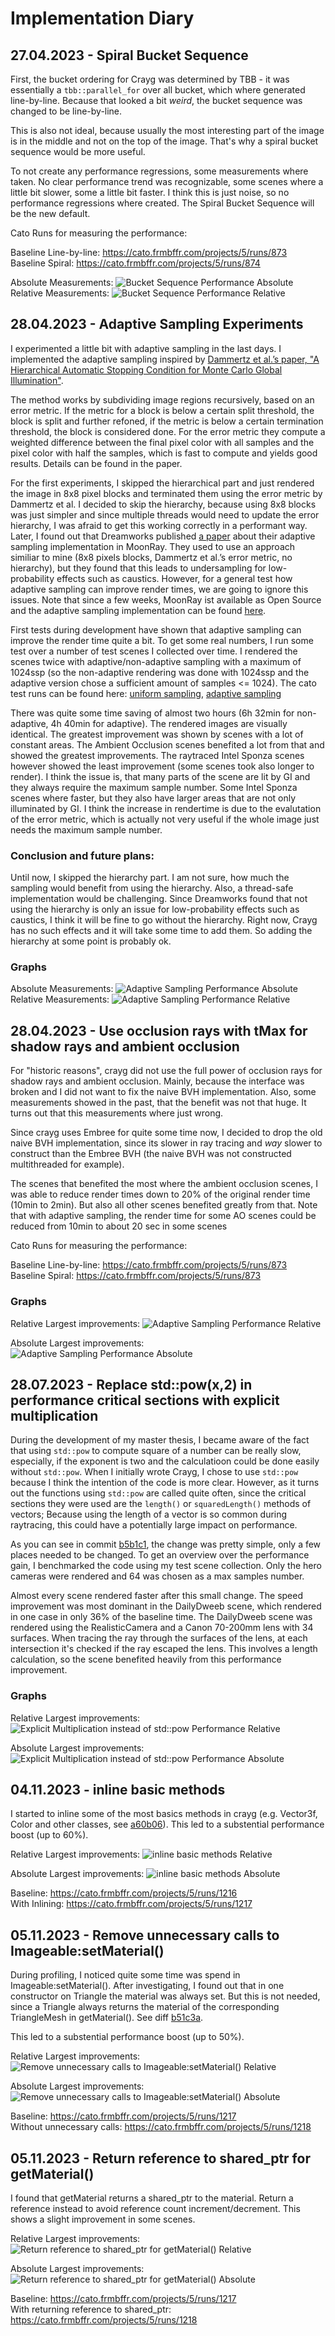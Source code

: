 # Implementation Diary

## 27.04.2023 - Spiral Bucket Sequence

First, the bucket ordering for Crayg was determined by TBB - it was essentially a `tbb::parallel_for` over all bucket,
which where generated line-by-line. Because that looked a bit _weird_, the bucket sequence was changed to be
line-by-line.

This is also not ideal, because usually the most interesting part of the image is in the middle and not on the top of
the image. That's why a spiral bucket sequence would be more useful.

To not create any performance regressions, some measurements where taken. No clear performance trend was recognizable,
some scenes where a little bit slower, some a little bit faster. I think this is just noise, so no performance
regressions where created. The Spiral Bucket Sequence will be the new default.

Cato Runs for measuring the performance:

Baseline Line-by-line: https://cato.frmbffr.com/projects/5/runs/873 \
Baseline Spiral: https://cato.frmbffr.com/projects/5/runs/874

Absolute Measurements:
![Bucket Sequence Performance Absolute](figures/27.04.2023/bucket-sequence-performance-absolute.svg)
Relative Measurements:
![Bucket Sequence Performance Relative](figures/27.04.2023/bucket-sequence-performance-relative.svg)

## 28.04.2023 - Adaptive Sampling Experiments

I experimented a little bit with adaptive sampling in the last days. I implemented the adaptive sampling inspired
by [Dammertz et al.’s paper, "A Hierarchical Automatic Stopping Condition for Monte Carlo Global Illumination"](https://jo.dreggn.org/home/2009_stopping.pdf).

The method works by subdividing image regions recursively, based on an error metric. If the metric for a block is below
a certain split threshold, the block is split and further refoned, if the metric is below a certain termination
threshold, the block is considered done. For the error metric they compute a weighted difference between the final pixel
color with all samples and the pixel color with half the samples, which is fast to compute and yields good results.
Details can be found in the paper.

For the first experiments, I skipped the hierarchical part and just rendered the image in 8x8 pixel blocks and
terminated them using the error metric by Dammertz et al. I decided to skip the hierarchy, because using 8x8 blocks was
just simpler and since multiple threads would need to update the error hierarchy, I was afraid to get this working
correctly in a performant way. Later, I found out that Dreamworks
published [a paper](https://dl-acm-org.ezp.hs-duesseldorf.de/doi/10.1145/3306307.3328205) about their adaptive sampling
implementation in MoonRay. They used to use an approach similiar to mine (8x8 pixels blocks, Dammertz et al.’s error
metric, no hierarchy), but they found that this leads to undersampling for low-probability effects such as caustics.
However, for a general test how adaptive sampling can improve render times, we are going to ignore this issues. Note
that since a few weeks, MoonRay ist available as Open Source and the adaptive sampling implementation can be
found [here](https://github.com/dreamworksanimation/moonray/blob/ba155b14779586254212c6973421ac2e7fcb47e9/lib/rendering/rndr/adaptive/AdaptiveRegionTree.h).

First tests during development have shown that adaptive sampling can improve the render time quite a bit. To get some
real numbers, I run some test over a number of test scenes I collected over time. I rendered the scenes twice with
adaptive/non-adaptive sampling with a maximum of 1024ssp (so the non-adaptive rendering was done with 1024ssp and the
adaptive version chose a sufficient amount of samples <= 1024). The cato test runs can be found
here: [uniform sampling](https://cato.frmbffr.com/projects/5/runs/873), [adaptive sampling](https://cato.frmbffr.com/projects/5/runs/879)

There was quite some time saving of almost two hours (6h 32min for non-adaptive, 4h 40min for adaptive). The rendered
images are visually identical. The greatest improvement was shown by scenes with a lot of constant areas. The Ambient
Occlusion scenes benefited a lot from that and showed the greatest improvements. The raytraced Intel Sponza scenes
however showed the least improvement (some scenes took also longer to render). I think the issue is, that many parts of
the scene are lit by GI and they always require the maximum sample number. Some Intel Sponza scenes where faster, but
they also have larger areas that are not only illuminated by GI. I think the increase in rendertime is due to the
evalutation of the error metric, which is actually not very useful if the whole image just needs the maximum sample
number.

### Conclusion and future plans:

Until now, I skipped the hierarchy part. I am not sure, how much the sampling would benefit from using the hierarchy.
Also, a thread-safe implementation would be challenging. Since Dreamworks found that not using the hierarchy is only an
issue for low-probability effects such as caustics, I think it will be fine to go without the hierarchy. Right now,
Crayg has no such effects and it will take some time to add them. So adding the hierarchy at some point is probably ok.

### Graphs

Absolute Measurements:
![Adaptive Sampling Performance Absolute](figures/28.04.2023/adaptive-sampling-absolute.svg)
Relative Measurements:
![Adaptive Sampling Performance Relative](figures/28.04.2023/adaptive-sampling-relative.svg)

## 28.04.2023 - Use occlusion rays with tMax for shadow rays and ambient occlusion

For "historic reasons", crayg did not use the full power of occlusion rays for shadow rays and ambient occlusion.
Mainly, because the interface was broken and I did not want to fix the naive BVH implementation. Also, some measurements
showed in the past, that the benefit was not that huge. It turns out that this measurements where just wrong.

Since crayg uses Embree for quite some time now, I decided to drop the old naive BVH implementation, since its slower in
ray tracing and _way_ slower to construct than the Embree BVH (the naive BVH was not constructed multithreaded for
example).

The scenes that benefited the most where the ambient occlusion scenes, I was able to reduce render times down to 20% of
the original render time (10min to 2min). But also all other scenes benefited greatly from that. Note that with adaptive
sampling, the render time for some AO scenes could be reduced from 10min to about 20 sec in some scenes

Cato Runs for measuring the performance:

Baseline Line-by-line: https://cato.frmbffr.com/projects/5/runs/873 \
Baseline Spiral: https://cato.frmbffr.com/projects/5/runs/873

### Graphs

Relative Largest improvements:
![Adaptive Sampling Performance Relative](figures/28.04.2023/crayg-timing-report-occlusion-rays-relative-largest-improvement.svg)

Absolute Largest improvements:
![Adaptive Sampling Performance Absolute](figures/28.04.2023/crayg-timing-report-occlusion-rays-absolute-largest-improvement.svg)

## 28.07.2023 - Replace std::pow(x,2) in performance critical sections with explicit multiplication

During the development of my master thesis, I became aware of the fact that using `std::pow` to compute square of a
number can be really slow, especially, if the exponent is two and the calculatioon could be done easily without `std::pow`.
When I initially wrote Crayg, I chose to use `std::pow` because I think the intention of the code is more clear.
However, as it turns out the functions using `std::pow` are called quite often, since the critical sections they were used are the `length()` or `squaredLength()` methods of vectors;
Because using the length of a vector is so common during raytracing, this could have a potentially large impact on
performance.

As you can see in commit [b5b1c1](https://github.com/Latios96/crayg/commit/b5b1c1e94d5652eed400e0bb31176e684c208046), the change was pretty simple, only a few places
needed to be changed. To get an overview over the performance gain, I benchmarked the code using my test scene
collection. Only the hero cameras were rendered and 64 was chosen as a max samples number.

Almost every scene rendered faster after this small change. The speed improvement was most dominant in the DailyDweeb
scene, which rendered in one case in only 36% of the baseline time.
The DailyDweeb scene was rendered using the RealisticCamera and a Canon 70-200mm lens with 34 surfaces.
When tracing the ray through the surfaces of the lens, at each intersection it's checked if the ray escaped the lens.
This involves a length calculation, so the scene benefited heavily from this performance improvement.

### Graphs

Relative Largest improvements:
![Explicit Multiplication instead of std::pow Performance Relative](figures/28.07.2023/crayg-timing-report-relative-largest-improvement.svg)

Absolute Largest improvements:
![Explicit Multiplication instead of std::pow Performance Absolute](figures/28.07.2023/crayg-timing-report-absolute-largest-improvement.svg)

## 04.11.2023 - inline basic methods

I started to inline some of the most basics methods in crayg (e.g. Vector3f, Color and other classes, see [a60b06](https://github.com/Latios96/crayg/commit/a60b0645561beee552176a4f7d8f570499079923)).
This led to a substential performance boost (up to 60%).

Relative Largest improvements:
![inline basic methods Relative](figures/04.11.2023/inline-basic-methods-relative.svg)

Absolute Largest improvements:
![inline basic methods Absolute](figures/04.11.2023/inline-basic-methods-absolute.svg)

Baseline: https://cato.frmbffr.com/projects/5/runs/1216 \
With Inlining: https://cato.frmbffr.com/projects/5/runs/1217

## 05.11.2023 - Remove unnecessary calls to Imageable:setMaterial()

During profiling, I noticed quite some time was spend in Imageable:setMaterial(). After investigating, I found out that in one constructor on Triangle the material was always set. But this is not needed, since a Triangle always returns the material of the corresponding TriangleMesh in getMaterial(). See diff [b51c3a](https://github.com/Latios96/crayg/commit/b51c3ab95fb62e622d27316f37303b7283c616dc).

This led to a substential performance boost (up to 50%).  

Relative Largest improvements:
![Remove unnecessary calls to Imageable:setMaterial() Relative](figures/05.11.2023/remove-set-material-relative.svg)

Absolute Largest improvements:
![Remove unnecessary calls to Imageable:setMaterial() Absolute](figures/05.11.2023/remove-set-material-absolute.svg)

Baseline: https://cato.frmbffr.com/projects/5/runs/1217 \
Without unnecessary calls: https://cato.frmbffr.com/projects/5/runs/1218

## 05.11.2023 - Return reference to shared_ptr for getMaterial()

I found that getMaterial returns a shared_ptr to the material. Return a reference instead to avoid reference count increment/decrement. This shows a slight improvement in some scenes. 

Relative Largest improvements:
![Return reference to shared_ptr for getMaterial() Relative](figures/05.11.2023/return-shared-ptr-reference-relative.svg)

Absolute Largest improvements:
![Return reference to shared_ptr for getMaterial() Absolute](figures/05.11.2023/return-shared-ptr-reference-absolute.svg)

Baseline: https://cato.frmbffr.com/projects/5/runs/1217 \
With returning reference to shared_ptr: https://cato.frmbffr.com/projects/5/runs/1218
